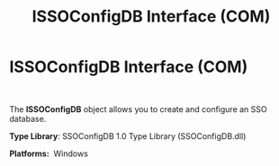 ﻿---
title: ISSOConfigDB Interface (COM)
TOCTitle: ISSOConfigDB Interface (COM)
ms:assetid: 6c165361-4cdc-44b7-9279-3eb74d556b65
ms:mtpsurl: https://msdn.microsoft.com/en-us/library/Aa745348(v=BTS.80)
ms:contentKeyID: 51528720
ms.date: 08/30/2017
mtps_version: v=BTS.80
---

# ISSOConfigDB Interface (COM)

 

The **ISSOConfigDB** object allows you to create and configure an SSO database.

**Type Library**: SSOConfigDB 1.0 Type Library (SSOConfigDB.dll)

**Platforms:**  Windows


